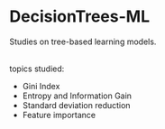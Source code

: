 # DecisionTrees-ML
Studies on tree-based learning models. 

<br>
topics studied: 

* Gini Index       
* Entropy and Information Gain 
* Standard deviation reduction 
* Feature importance
               
